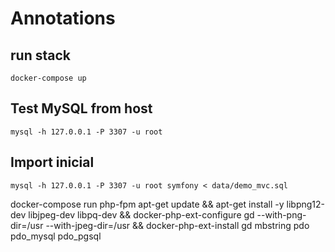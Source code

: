# Annotations

## run stack

```
docker-compose up
```

## Test MySQL from host

```
mysql -h 127.0.0.1 -P 3307 -u root
```

## Import inicial

```
mysql -h 127.0.0.1 -P 3307 -u root symfony < data/demo_mvc.sql
```


docker-compose run php-fpm apt-get update && apt-get install -y libpng12-dev libjpeg-dev libpq-dev && docker-php-ext-configure gd --with-png-dir=/usr --with-jpeg-dir=/usr && docker-php-ext-install gd mbstring pdo pdo_mysql pdo_pgsql